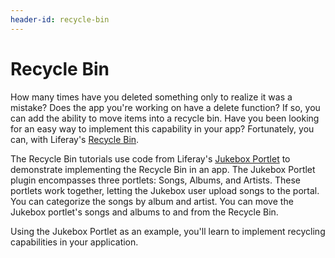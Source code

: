 ```yaml
---
header-id: recycle-bin
---
```


# Recycle Bin

How many times have you deleted something only to realize it was a mistake? Does
the app you're working on have a delete function? If so, you can add the
ability to move items into a recycle bin. Have you been looking for an easy way
to implement this capability in your app? Fortunately, you can, with Liferay's
[Recycle Bin](/docs/6-2/user/-/knowledge_base/u/recycling-assets-with-the-recycle-bin).

The Recycle Bin tutorials use code from Liferay's [Jukebox Portlet](https://github.com/liferay-labs/jukebox-portlet)
to demonstrate implementing the Recycle Bin in an app. The Jukebox Portlet
plugin encompasses three portlets: Songs, Albums, and Artists. These portlets
work together, letting the Jukebox user upload songs to the portal. You can
categorize the songs by album and artist. You can move the Jukebox portlet's
songs and albums to and from the Recycle Bin. 

Using the Jukebox Portlet as an example, you'll learn to implement recycling
capabilities in your application. 
